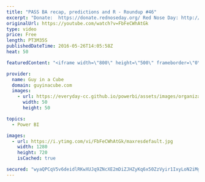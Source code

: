 ```yaml
---
title: "PASS BA recap, predictions and R - Roundup #46"
excerpt: "Donate:  https://donate.rednoseday.org/ Red Nose Day: http://rednoseday.org/  Paul Turley gives a recap of the PASS BA conference from his perspective mentioning Power BI and Excel. Jen Underwood talks about moving to Predictive Analytics. We have some tips for Dashboard makeovers. Ginger Grant talks"
originalUrl: https://youtube.com/watch?v=FbFeCWhAtGk
type: video
price: Free
length: PT3M35S
publishedDateTime: 2016-05-26T14:05:58Z
heat: 50

featuredContent: "<iframe width=\"800\" height=\"500\" frameborder=\"0\" src=\"https://www.youtube.com/embed/FbFeCWhAtGk\" allow=\"accelerometer; autoplay; encrypted-media; gyroscope; picture-in-picture\" allowfullscreen></iframe>"

provider:
  name: Guy in a Cube
  domain: guyinacube.com
  images:
    - url: https://everyday-cc.github.io/powerbi/assets/images/organizations/guyinacube.com-50x50.jpg
      width: 50
      height: 50

topics:
  - Power BI

images:
  - url: https://i.ytimg.com/vi/FbFeCWhAtGk/maxresdefault.jpg
    width: 1280
    height: 720
    isCached: true

secured: "wyaQPCqV5v6deidlRKwXUJq9ZNcXE2mDiZJHZyKq6x50ZzVyir1IxyLoN2iMgAGgk9LbHF9NVd7YAEHXUXkV9FWJCp4PouSLlPOHp21cdXTRMxHaiZ/xsrDCU/OpuML6j9oSYeCeDNDfKWQqBxZa6+jys8+X1wPA/OvThIw9ieaUzh8xA8uiJbuGWnVxlDLnmVyjmIAhbOUu0Cf1aJr5LOrkz75RgFWEU2yap5H4aNthMfV+2CayM8si+uKOiN/NcBRMwFQ1hhZE3pm5euQIgx7Z/rBHdvm+TcNgALNuyBGxL0OcchNwzujv0BwF2qxA4LII2S6hdga7aDsAq96a7FBevWjtz8/hSKmJMVHBFXO/A7yD60Atyicjpb/4WVMNuFlrb/LJjsigRZlHzQGSbqLobXHyR38S1nLXeQT1GUU=;dJROt22UJ+QENVphLnJa8Q=="
---
```


